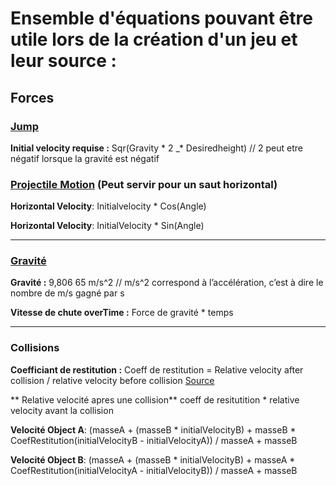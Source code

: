# Ensemble d'équations pouvant être utile lors de la création d'un jeu et leur source :

## Forces 

### [Jump](https://www.real-world-physics-problems.com/physics-of-jumping.html)

**Initial velocity requise :** Sqr(Gravity \* 2 _* Desiredheight) // 2 peut etre négatif lorsque la gravité est négatif


### [Projectile Motion](https://www.real-world-physics-problems.com/projectile-motion.html) (Peut servir pour un saut horizontal) 

**Horizontal Velocity**: Initialvelocity * Cos(Angle)

**Horizontal Velocity**: InitialVelocity * Sin(Angle)

---

### [Gravité](https://en.wikipedia.org/wiki/Equations_for_a_falling_body)

**Gravité :**  9,806 65 m/s^2  // m/s^2  correspond à l’accélération, c’est à dire le nombre de m/s gagné par s 

**Vitesse de chute overTime :**  Force de gravité * temps

---

### Collisions

**Coefficiant de restitution :** Coeff de restitution = Relative velocity after collision / relative velocity before collision [Source](https://en.wikipedia.org/wiki/Coefficient_of_restitution)

** Relative velocité apres une collision** coeff de resitutition * relative velocity avant la collision

**Velocité Object A**: (masseA + (masseB * initialVelocityB) + masseB * CoefRestitution(initialVelocityB - initialVelocityA)) / masseA + masseB

**Velocité Object B**: (masseA + (masseB * initialVelocityB) + masseA * CoefRestitution(initialVelocityA - initialVelocityB)) / masseA + masseB
